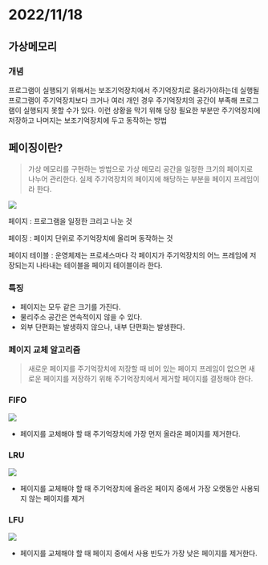 # 2022/11/18

## 가상메모리

### 개념
프로그램이 실행되기 위해서는 보조기억장치에서 주기억장치로 올라가야하는데 실행될 프로그램이 주기억장치보다 크거나 여러 개인 경우 주기억장치의 공간이 부족해 프로그램이 실행되지 못할 수가 있다.
이런 상황을 막기 위해 당장 필요한 부분만 주기억장치에 저장하고 나머지는 보조기억장치에 두고 동작하는 방법


## 페이징이란?

>  가상 메모리를 구현하는 방법으로 가상 메모리 공간을 일정한 크기의 페이지로 나누어 관리한다.
실제 주기억장치의 페이지에 해당하는 부분을 페이지 프레임이라 한다.

![](https://velog.velcdn.com/images/ririti/post/d7bbb3d8-59aa-4853-a7dc-410773dce179/image.png)

페이지 : 프로그램을 일정한 크리고 나눈 것

페이징 : 페이지 단위로 주기억장치에 올리며 동작하는 것

페이지 테이블 : 운영체제는 프로세스마다 각 페이지가 주기억장치의 어느 프레임에 저장되는지 나타내는 테이블을 페이지 테이블이라 한다.

### 특징

- 페이지는 모두 같은 크기를 가진다.
- 물리주소 공간은 연속적이지 않을 수 있다.
- 외부 단편화는 발생하지 않으나, 내부 단편화는 발생한다.


### 페이지 교체 알고리즘

>새로운 페이지를 주기억장치에 저장할 때 비어 있는 페이지 프레임이 없으면 새로운 페이지를 저장하기 위해 주기억장치에서 제거할 페이지를 결정해야 한다.

### FIFO

![](https://velog.velcdn.com/images/ririti/post/137533f7-cd19-404f-b4c2-a17cc57b98bc/image.png)


- 페이지를 교체해야 할 때 주기억장치에 가장 먼저 올라온 페이지를 제거한다.

### LRU

![](https://velog.velcdn.com/images/ririti/post/d77a2b8f-d843-4ef9-a6f1-354d388c2711/image.png)


- 페이지를 교체해야 할 때 주기억장치에 올라온 페이지 중에서 가장 오랫동안 사용되지 않는 페이지를 제거

### LFU

![](https://velog.velcdn.com/images/ririti/post/42484df8-50be-4bd9-883c-ae75fbd485e6/image.png)


- 페이지를 교체해야 할 때 페이지 중에서 사용 빈도가 가장 낮은 페이지를 제거한다.